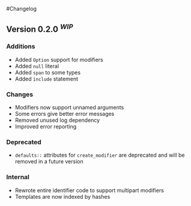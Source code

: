 #Changelog

## Version 0.2.0 <sup><i>WIP</i></sup>
### Additions
* Added `Option` support for modifiers
* Added `null` literal
* Added `span` to some types
* Added `ìnclude` statement

### Changes
* Modifiers now support unnamed arguments
* Some errors give better error messages
* Removed unused log dependency
* Improved error reporting

### Deprecated
* `defaults::` attributes for `create_modifier` are deprecated and will be removed in a future version

### Internal
* Rewrote entire identifier code to support multipart modifiers
* Templates are now indexed by hashes